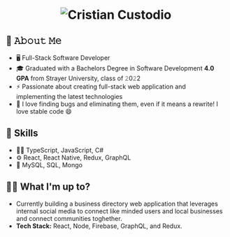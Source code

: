 <h1 align="center">
  <img src="https://raw.githubusercontent.com/cristian-custodio/cristian-custodio/images/cristian-custodio.svg" alt="Cristian Custodio" />
</h1>

## :book: 𝙰𝚋𝚘𝚞𝚝 𝙼𝚎

- 🖥  Full-Stack Software Developer
- 🎓 Graduated with a Bachelors Degree in Software Development **4.0 GPA** from Strayer University, class of 𝟸0𝟸2
- ⚡ Passionate about creating full-stack web application and implementing the latest technologies
- 🔭 I love finding bugs and eliminating them, even if it means a rewrite! I love stable code 😄



## 🌱 Skills
- 👨‍💻 TypeScript, JavaScript, C#
- ⚙️ React, React Native, Redux, GraphQL
- 💽 MySQL, SQL, Mongo



## :man_technologist: What I'm up to?

- Currently building a business directory web application that leverages internal social media to connect like minded users and local businesses and connect communities toghether. 
- **Tech Stack:** React, Node, Firebase, GraphQL, and Redux.
<!--
**cristian-custodio/cristian-custodio** is a ✨ _special_ ✨ repository because its `README.md` (this file) appears on your GitHub profile.

Here are some ideas to get you started:

- 🔭 I’m currently working on ...
- 🌱 I’m currently learning ...
- 👯 I’m looking to collaborate on ...
- 🤔 I’m looking for help with ...
- 💬 Ask me about ...
- 📫 How to reach me: ...
- 😄 Pronouns: ...
- ⚡ Fun fact: ...
-->
